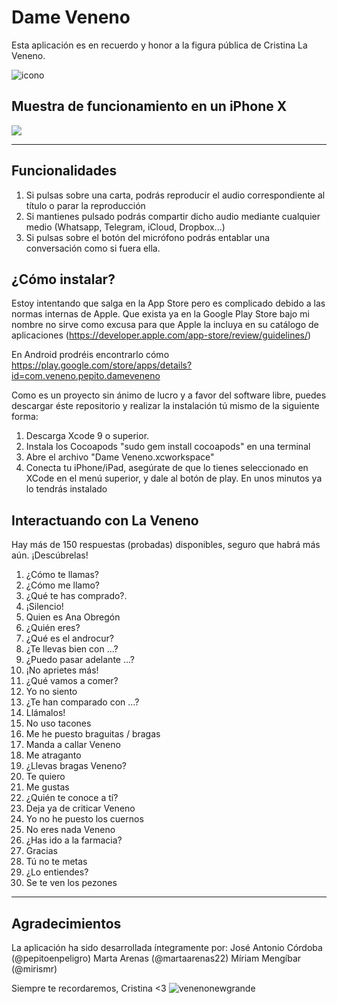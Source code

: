 # Dame Veneno
Esta aplicación es en recuerdo y honor a la figura pública de Cristina La Veneno.

![icono](https://user-images.githubusercontent.com/14912971/34543857-586ff660-f0e3-11e7-8527-8d3390ebc217.png)

## Muestra de funcionamiento en un iPhone X

![](https://user-images.githubusercontent.com/14912971/34543526-980a3792-f0e1-11e7-9459-1218635d606e.gif)

---

## Funcionalidades
1. Si pulsas sobre una carta, podrás reproducir el audio correspondiente al título o parar la reproducción
2. Si mantienes pulsado podrás compartir dicho audio mediante cualquier medio (Whatsapp, Telegram, iCloud, Dropbox...)
3. Si pulsas sobre el botón del micrófono podrás entablar una conversación como si fuera ella.


## ¿Cómo instalar?
Estoy intentando que salga en la App Store pero es complicado debido a las normas internas de Apple. Que exista ya en la Google Play Store bajo mi nombre no sirve como excusa para que Apple la incluya en su catálogo de aplicaciones (https://developer.apple.com/app-store/review/guidelines/)

En Android prodréis encontrarlo cómo https://play.google.com/store/apps/details?id=com.veneno.pepito.dameveneno

Como es un proyecto sin ánimo de lucro y a favor del software libre, puedes descargar éste repositorio y realizar la instalación tú mismo de la siguiente forma:

1. Descarga Xcode 9 o superior.
2. Instala los Cocoapods "sudo gem install cocoapods" en una terminal
3. Abre el archivo "Dame Veneno.xcworkspace"
4. Conecta tu iPhone/iPad, asegúrate de que lo tienes seleccionado en XCode en el menú superior, y dale al botón de play. En unos minutos ya lo tendrás instalado


## Interactuando con La Veneno
Hay más de 150 respuestas (probadas) disponibles, seguro que habrá más aún. ¡Descúbrelas!

1. ¿Cómo te llamas?
2. ¿Cómo me llamo?
3. ¿Qué te has comprado?.
4. ¡Silencio!
5. Quien es Ana Obregón
6. ¿Quién eres?
7. ¿Qué es el androcur?
8. ¿Te llevas bien con ...?
9. ¿Puedo pasar adelante ...?
10. ¡No aprietes más!
11. ¿Qué vamos a comer?
12. Yo no siento
13. ¿Te han comparado con ...?
14. Llámalos!
15. No uso tacones
16. Me he puesto braguitas / bragas
17. Manda a callar Veneno
18. Me atraganto
19. ¿Llevas bragas Veneno?
20. Te quiero
21. Me gustas
22. ¿Quién te conoce a tí?
23. Deja ya de criticar Veneno
24. Yo no he puesto los cuernos
25. No eres nada Veneno
26. ¿Has ido a la farmacia?
27. Gracias
28. Tú no te metas
29. ¿Lo entiendes?
30. Se te ven los pezones

---

## Agradecimientos
La aplicación ha sido desarrollada íntegramente por:
José Antonio Córdoba (@pepitoenpeligro)
Marta Arenas (@martaarenas22)
Míriam Mengíbar (@mirismr)

Siempre te recordaremos, Cristina <3
![venenonewgrande](https://user-images.githubusercontent.com/14912971/34543864-5c7ee324-f0e3-11e7-8a2d-4d53339e1d94.png)